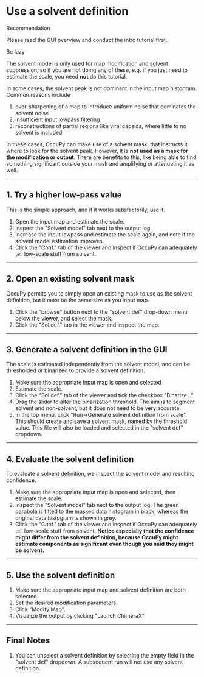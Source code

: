# Use a solvent definition


<div class="admonition hint">
<p class="admonition-title">Recommendation</p>
<p>
Please read the GUI overview and conduct the intro tutorial first.
</p>
</div>

<div class="admonition attention">
<p class="admonition-title">Be lazy</p>
<p>
The solvent model is only used for map modification and solvent suppression, so if you are not doing any of these, e.g.
if you just need to estimate the scale, you need <strong>not</strong> do this tutorial.
</p>
</div>

In some cases, the solvent peak is not dominant in the input map histogram. Common reasons include

1. over-sharpening of a map to introduce uniform noise that dominates the solvent noise
2. insufficient input lowpass filtering  
3. reconstructions of partial regions like viral capsids, where little to no solvent is included

In these cases, OccuPy can make use of a solvent mask, that instructs it where to look for the solvent peak. However, it
is **not used as a mask for the modification or output**. There are benefits to this, like being able to find something 
significant outside your mask and amplifying or attenuating it as well. 

--- 

## 1. Try a higher low-pass value
This is the simple approach, and if it works satisfactorily, use it. 

1. Open the input map and estimate the scale.
2. Inspect the "Solvent model" tab next to the output log.
3. Increase the input lowpass and estimate the scale again, and note if the solvent model estimation improves. 
4. Click the "Conf." tab of the viewer and inspect if OccuPy can adequately tell low-scale stuff from solvent. 

---

## 2. Open an existing solvent mask
OccuPy permits you to simply open an existing mask to use as the solvent definition, but it must be the same 
size as you input map. 

1. Click the "browse" button next to the "solvent def" drop-down menu below the viewer, and select the mask. 
2. Click the "Sol.def." tab in the viewer and inspect the map. 


---

## 3. Generate a solvent definition in the GUI
The scale is estimated independently from the solvent model, and can be thresholded or binarized to provide a 
solvent definition. 

1. Make sure the appropriate input map is open and selected
2. Estimate the scale.
3. Click the "Sol.def." tab of the viewer and tick the checkbox "Binarize..."
4. Drag the slider to alter the binarization threshold. The aim is to segment solvent and non-solvent, but it does 
   not need to be very accurate. 
5. In the top menu, click "Run->Generate solvent definition from scale". This should create and save a solvent mask, 
   named by the threshold value. This file will also be loaded and selected in the "solvent def" dropdown.

---

## 4. Evaluate the solvent definition
To evaluate a solvent definition, we inspect the solvent model and resulting confidence. 

1. Make sure the appropriate input map is open and selected, then estimate the scale. 
2. Inspect the "Solvent model" tab next to the output log. The green parabola is fitted to the masked data histogram 
   in black, whereas the original data histogram is shown in grey. 
3. Click the "Conf." tab of the viewer and inspect if OccuPy can adequately tell low-scale stuff from solvent. 
   **Notice especially that the confidence might differ from the solvent definition, because OccuPy might estimate 
   components as significant even though you said they might be solvent.**

---

## 5. Use the solvent definition

1. Make sure the appropriate input map and solvent definition are both selected.
2. Set the desired modification parameters.  
3. Click "Modify Map". 
4. Visualize the output by clicking "Launch ChimeraX"

---

## Final Notes
1. You can unselect a solvent definition by selecting the empty field in the "solvent def" dropdown. A subsequent 
   run will not use any solvent definition.
